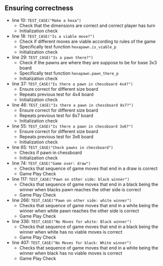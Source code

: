   ## Ensuring correctness 
  - line 10: `TEST_CASE("Make a hexa")`
    - Check that the dimensions are correct and correct player has turn 
    - Initialization check
  - line 18: `TEST_CASE("Is a viable move?")`
    - Check if different moves are viable according to rules of the game
    - Specifically test function `hexapawn.is_viable_p`
    - Initialization check
  - line 29: `TEST_CASE("Is a pawn there?")`
    - Check if the pawns are where they are suppose to be for base 3x3 board
    - Specifically test function `hexapawn.pawn_there_p`
    - Initialization check
  - line 37: `TEST_CASE("Is there a pawn in chessboard 4x4?")`
    - Ensure correct for different size board
    - Repeats previous test for 4x4 board
     - Initialization check
  - line 46: `TEST_CASE("Is there a pawn in chessboard 8x7?")`
    - Ensure correct for different size board
    - Repeats previous test for 8x7 board
    - Initialization check
  - line 55: `TEST_CASE("Is there a pawn in chessboard 3x6?")`
    - Ensure correct for different size board
    - Repeats previous test for 3x6 board
     - Initialization check
  - line 65: `TEST_CASE("Check pawns in chessboard")`
    - Checks if pawn in chessboard
    - Initialization check
  - line 74: `TEST_CASE("Game over: draw")`
    - Checks that sequence of game moves that end in a draw is correct
    - Game Play Check 
  - line 117: `TEST_CASE("Pawn on other side: black winner")`
    - Checks that sequence of game moves that end in a black being the winner when blacks pawn reaches the other side is correct
    - Game Play Check
  - line 266: `TEST_CASE("Pawn on other side: white winner")`
    - Checks that sequence of game moves that end in a white being the winner when white pawn reaches the other side is correct
    - Game Play Check
  - line 336: `TEST_CASE("No Moves for white: Black winner")`
    - Checks that sequence of game moves that end in a black being the winner when white has no viable moves is correct
    - Game Play Check
  - line 407: `TEST_CASE("No Moves for black: White winner")`
    - Checks that sequence of game moves that end in a white being the winner when black has no viable moves is correct
    - Game Play Check
  
  
  

